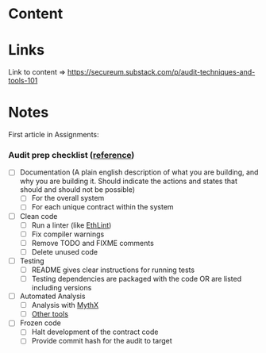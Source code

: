 # Content


# Links
Link to content => https://secureum.substack.com/p/audit-techniques-and-tools-101


# Notes


First article in Assignments:
### Audit prep checklist ([reference](https://diligence.consensys.net/posts/2019/09/how-to-prepare-for-a-smart-contract-audit/))

- [ ] Documentation (A plain english description of what you are building, and why you are building it. Should indicate the actions and states that should and should not be possible)
  - [ ] For the overall system
  - [ ] For each unique contract within the system
- [ ] Clean code
  - [ ] Run a linter (like [EthLint](https://www.ethlint.com/))
  - [ ] Fix compiler warnings
  - [ ] Remove TODO and FIXME comments
  - [ ] Delete unused code
- [ ] Testing
  - [ ] README gives clear instructions for running tests
  - [ ] Testing dependencies are packaged with the code OR are listed including versions
- [ ] Automated Analysis
  - [ ] Analysis with [MythX](https://mythx.io/)
  - [ ] [Other tools](https://consensys.github.io/smart-contract-best-practices/security_tools/)
- [ ] Frozen code
  - [ ] Halt development of the contract code
  - [ ] Provide commit hash for the audit to target
